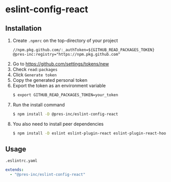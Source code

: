 # eslint-config-react

## Installation

1. Create `.npmrc` on the top-directory of your project
   ```
   //npm.pkg.github.com/:_authToken=${GITHUB_READ_PACKAGES_TOKEN}
   @pres-inc:registry="https://npm.pkg.github.com"
   ```
2. Go to https://github.com/settings/tokens/new
3. Check `read:packages`
4. Click `Generate token`
5. Copy the generated personal token
6. Export the token as an environment variable
   ```bash
   $ export GITHUB_READ_PACKAGES_TOKEN=your_token
   ```
8. Run the install command
   ```bash
   $ npm install -D @pres-inc/eslint-config-react
   ```
9. You also need to install peer dependencies
   ```bash
   $ npm install -D eslint eslint-plugin-react eslint-plugin-react-hooks
   ```

## Usage

`.eslintrc.yaml`

```yaml
extends:
  - "@pres-inc/eslint-config-react"
```
